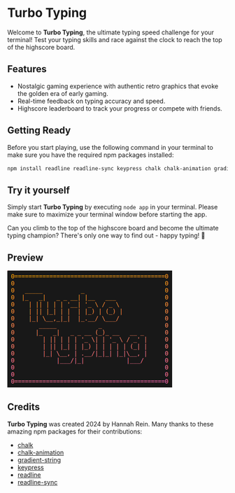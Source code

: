 # Turbo Typing

Welcome to **Turbo Typing**, the ultimate typing speed challenge for your terminal! Test your typing skills and race against the clock to reach the top of the highscore board.

## Features

- Nostalgic gaming experience with authentic retro graphics that evoke the golden era of early gaming.
- Real-time feedback on typing accuracy and speed.
- Highscore leaderboard to track your progress or compete with friends.

## Getting Ready

Before you start playing, use the following command in your terminal to make sure you have the required npm packages installed:

```bash
npm install readline readline-sync keypress chalk chalk-animation gradient-string
```

## Try it yourself

Simply start **Turbo Typing** by executing `node app` in your terminal. Please make sure to maximize your terminal window before starting the app.

Can you climb to the top of the highscore board and become the ultimate typing champion? There's only one way to find out - happy typing! 🚀

## Preview

![Screenshot](./screenshot_turbotyping.png)

## Credits

**Turbo Typing** was created 2024 by Hannah Rein. Many thanks to these amazing npm packages for their contributions:

- [chalk](https://www.npmjs.com/package/chalk)
- [chalk-animation](https://www.npmjs.com/package/chalk-animation)
- [gradient-string](https://www.npmjs.com/package/gradient-string)
- [keypress](https://www.npmjs.com/package/keypress)
- [readline](https://www.npmjs.com/package/readline)
- [readline-sync](https://www.npmjs.com/package/readline-sync)
